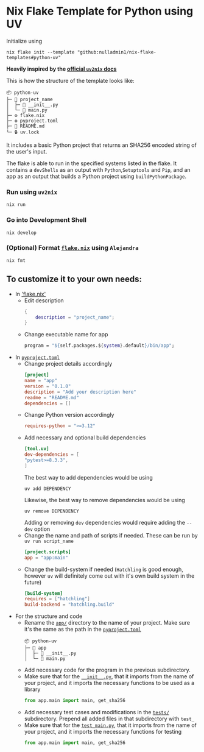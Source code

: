 # Nix Flake Template for Python using UV

Initialize using

```shell
nix flake init --template "github:nulladmin1/nix-flake-templates#python-uv"
```

**Heavily inspired by the [official `uv2nix` docs](https://adisbladis.github.io/uv2nix/usage/hello-world.html)**

This is how the structure of the template looks like:

```
📦 python-uv
├─ 📁 project_name
│  ├─ 🐍 __init__.py
│  └─ 🐍 main.py
├─ ⚙️ flake.nix
├─ ⚙️ pyproject.toml
├─ 📃 README.md
└─ 🔒 uv.lock
```

It includes a basic Python project that returns an SHA256 encoded string of the user's input.

The flake is able to run in the specified systems listed in the flake. It contains a `devShells` as an output with `Python`,`Setuptools` and `Pip`, and an app as an output that builds a Python project using `buildPythonPackage`.

### Run using `uv2nix`

```shell
nix run
```

### Go into Development Shell

```shell
nix develop
```

### (Optional) Format [`flake.nix`](flake.nix) using `Alejandra`

```shelll
nix fmt
```

## To customize it to your own needs:

- In ['flake.nix'](flake.nix)
  - Edit description
    ```nix
    {
        description = "project_name";
    }
    ```
  - Change executable name for app
    ```nix
    program = "${self.packages.${system}.default}/bin/app";
    ```
- In [`pyproject.toml`](pyproject.toml)
  - Change project details accordingly
    ```toml
    [project]
    name = "app"
    version = "0.1.0"
    description = "Add your description here"
    readme = "README.md"
    dependencies = []
    ```
  - Change Python version accordingly
    ```toml
    requires-python = ">=3.12"
    ```
  - Add necessary and optional build dependencies
    ```toml
    [tool.uv]
    dev-dependencies = [
    "pytest>=8.3.3",
    ]
    ```
    The best way to add dependencies would be using
    ```shell
    uv add DEPENDENCY
    ```
    Likewise, the best way to remove dependencies would be using
    ```shell
    uv remove DEPENDENCY
    ```
    Adding or removing `dev` dependencies would require adding the `--dev` option
  - Change the name and path of scripts if needed. These can be run by `uv run script_name`
    ```toml
    [project.scripts]
    app = "app:main"
    ```
  - Change the build-system if needed (`Hatchling` is good enough, however `uv` will definitely come out with it's own build system in the future)
    ```toml
    [build-system]
    requires = ["hatchling"]
    build-backend = "hatchling.build"
    ```
- For the structure and code
  - Rename the [`app/`](app) directory to the name of your project. Make sure it's the same as the path in the [`pyproject.toml`](pyproject.toml)
    ```
    📦 python-uv
    ├─ 📁 app
    │  ├─ 🐍 __init__.py
    │  └─ 🐍 main.py
    ```
  - Add necessary code for the program in the previous subdirectory.
  - Make sure that for the [`__init__.py`](app/__init__.py), that it imports from the name of your project, and it imports the necessary functions to be used as a library
    ```python
    from app.main import main, get_sha256
    ```
  - Add necessary test cases and modifications in the [`tests/`](tests) subdirectory. Prepend all added files in that subdirectory with `test_`
  - Make sure that for the [`test_main.py`](tests/test_main.py), that it imports from the name of your project, and it imports the necessary functions for testing
    ```python
    from app.main import main, get_sha256
    ```
